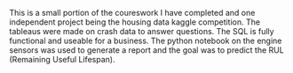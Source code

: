 This is a small portion of the coureswork I have completed and one independent project being the housing data kaggle competition.  The tableaus were made on crash data to answer questions.  The SQL is fully functional and useable for a business.  The python notebook on the engine sensors was used to generate a report and the goal was to predict the RUL (Remaining Useful Lifespan).
